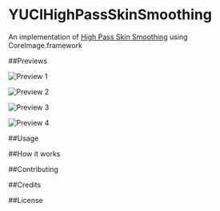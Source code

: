 # YUCIHighPassSkinSmoothing
An implementation of [High Pass Skin Smoothing](https://www.google.com/search?ie=UTF-8&q=photoshop+high+pass+skin+smoothing) using CoreImage.framework

##Previews

![Preview 1](http://yuao.github.io/YUCIHighPassSkinSmoothing/previews/1.jpg)

![Preview 2](http://yuao.github.io/YUCIHighPassSkinSmoothing/previews/2.jpg)

![Preview 3](http://yuao.github.io/YUCIHighPassSkinSmoothing/previews/3.jpg)

![Preview 4](http://yuao.github.io/YUCIHighPassSkinSmoothing/previews/4.jpg)

##Usage

##How it works

##Contributing

##Credits

##License
